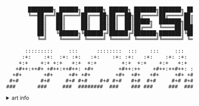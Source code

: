 <pre>

       ████████╗ ██████╗ ██████╗ ██████╗ ███████╗███████╗ ██████╗      ██████╗  ██████╗
       ╚══██╔══╝██╔════╝██╔═══██╗██╔══██╗██╔════╝██╔════╝██╔═████╗    ██╔════╝ ██╔═══██╗
          ██║   ██║     ██║   ██║██║  ██║█████╗  ███████╗██║██╔██║    ██║  ███╗██║   ██║
          ██║   ██║     ██║   ██║██║  ██║██╔══╝  ╚════██║████╔╝██║    ██║   ██║██║   ██║
          ██║   ╚██████╗╚██████╔╝██████╔╝███████╗███████║╚██████╔╝    ╚██████╔╝╚██████╔╝
          ╚═╝    ╚═════╝ ╚═════╝ ╚═════╝ ╚══════╝╚══════╝ ╚═════╝      ╚═════╝  ╚═════╝

      :::::::::     :::      ::::::::  :::    :::     :::      ::::::::  :::::::::: ::::::::
     :+:    :+:  :+: :+:   :+:    :+: :+:   :+:    :+: :+:   :+:    :+: :+:       :+:    :+:
    +:+    +:+ +:+   +:+  +:+        +:+  +:+    +:+   +:+  +:+        +:+       +:+
   +#++:++#+ +#++:++#++: +#+        +#++:++    +#++:++#++: :#:        +#++:++#  +#++:++#++
  +#+       +#+     +#+ +#+        +#+  +#+   +#+     +#+ +#+   +#+# +#+              +#+
 #+#       #+#     #+# #+#    #+# #+#   #+#  #+#     #+# #+#    #+# #+#       #+#    #+#
###       ###     ###  ########  ###    ### ###     ###  ########  ########## ########
</pre>
<details>
  <summary>art info </summary>
  http://www.patorjk.com/software/taag/#p=display&f=Alligator&t=packages
  http://www.patorjk.com/software/taag/#p=display&f=ANSI%20Shadow&t=tcodes0%20go
</details>
